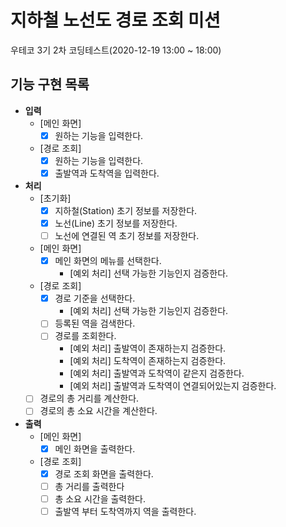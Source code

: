 # 지하철 노선도 경로 조회 미션
우테코 3기 2차 코딩테스트(2020-12-19 13:00 ~ 18:00) 

## 기능 구현 목록
* **입력**
  + [메인 화면]
    - [x] 원하는 기능을 입력한다.
  + [경로 조회] 
    - [x] 원하는 기능을 입력한다.
    - [x] 출발역과 도착역을 입력한다.
* **처리**
  + [초기화]
    + [x] 지하철(Station) 초기 정보를 저장한다.
    + [x] 노선(Line) 초기 정보를 저장한다.
    + [ ] 노선에 연결된 역 초기 정보를 저장한다.
  + [메인 화면]
    - [x] 메인 화면의 메뉴를 선택한다.
      - [예외 처리] 선택 가능한 기능인지 검증한다.
  + [경로 조회]
    + [x] 경로 기준을 선택한다.
      - [예외 처리] 선택 가능한 기능인지 검증한다.
    + [ ] 등록된 역을 검색한다.
    + [ ] 경로를 조회한다.
      - [예외 처리] 출발역이 존재하는지 검증한다.
      - [예외 처리] 도착역이 존재하는지 검증한다.
      - [예외 처리] 출발역과 도착역이 같은지 검증한다.
      - [예외 처리] 출발역과 도착역이 연결되어있는지 검증한다.
  + [ ] 경로의 총 거리를 계산한다.
  + [ ] 경로의 총 소요 시간을 계산한다.
* **출력**
  + [메인 화면]
    - [x] 메인 화면을 출력한다.
  + [경로 조회]
    - [x] 경로 조회 화면을 출력한다.
    - [ ] 총 거리를 출력한다
    - [ ] 총 소요 시간을 출력한다.
    - [ ] 출발역 부터 도착역까지 역을 출력한다.